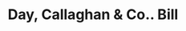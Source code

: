 ---
doi: 10.7916/D87M1M3K
date_other: '1890'
date_other_textual: 1890-1899
form: printed ephemera
genre:
- Invoices
name:
- Day, Callaghan & Co.
object_in_context_url: https://biggert.cul.columbia.edu/items/view/ave_biggert_01784
subject_hierarchical_geographic:
- Boston, Massachusetts, United States
subject_name:
- Day, Callaghan & Co.
title: Day, Callaghan & Co.. Bill
sort_title: Day, Callaghan & Co.. Bill
call_number: ave_biggert_01784
coordinates:
- 42.35805555555556,-71.06361111111111
pid: ave_biggert_01784
identifiers: ave_biggert_01784
permalink: /biggert/ave_biggert_01784/
layout: iiif-image-page
---